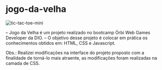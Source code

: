 # jogo-da-velha

![tic-tac-toe-mini](https://user-images.githubusercontent.com/79198358/166936205-c5969b79-d5d0-4042-96bc-b2df16e670f6.gif)

– Jogo da Velha é um projeto realizado no bootcamp Órbi Web Games Developer da DIO.
– O objetivo desse projeto é colocar em prática os conhecimentos obtidos em: HTML, CSS e Javascript.

Obs.: Realizei modificações na interface do projeto proposto com a finalidade de torná-lo mais atraente, as modificações foram realizadas na camada de CSS.
